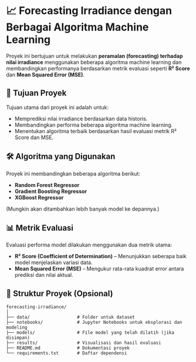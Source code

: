 # 📈 Forecasting Irradiance dengan Berbagai Algoritma Machine Learning

Proyek ini bertujuan untuk melakukan **peramalan (forecasting) terhadap nilai irradiance** menggunakan beberapa algoritma machine learning dan membandingkan performanya berdasarkan metrik evaluasi seperti **R² Score** dan **Mean Squared Error (MSE)**.

## 🎯 Tujuan Proyek

Tujuan utama dari proyek ini adalah untuk:

- Memprediksi nilai irradiance berdasarkan data historis.
- Membandingkan performa beberapa algoritma machine learning.
- Menentukan algoritma terbaik berdasarkan hasil evaluasi metrik R² Score dan MSE.

## 🛠️ Algoritma yang Digunakan

Proyek ini membandingkan beberapa algoritma berikut:

- **Random Forest Regressor**
- **Gradient Boosting Regressor**
- **XGBoost Regressor**

(Mungkin akan ditambahkan lebih banyak model ke depannya.)

## 📊 Metrik Evaluasi

Evaluasi performa model dilakukan menggunakan dua metrik utama:

- **R² Score (Coefficient of Determination)** – Menunjukkan seberapa baik model menjelaskan variasi data.
- **Mean Squared Error (MSE)** – Mengukur rata-rata kuadrat error antara prediksi dan nilai aktual.

## 📂 Struktur Proyek (Opsional)

```plaintext
forecasting-irradiance/
│
├── data/                  # Folder untuk dataset
├── notebooks/             # Jupyter Notebooks untuk eksplorasi dan modeling
├── models/                # File model yang telah dilatih (jika disimpan)
├── results/               # Visualisasi dan hasil evaluasi
├── README.md              # Dokumentasi proyek
└── requirements.txt       # Daftar dependensi
